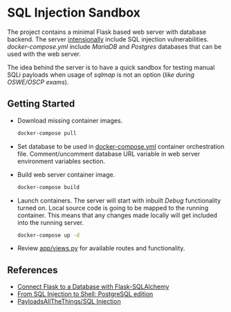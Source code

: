 # SQL Injection Sandbox

The project contains a minimal Flask based web server with database backend. The server <u>intensionally</u> include SQL injection vulnerabilities. _docker-compose.yml_ include _MariaDB_ and _Postgres_ databases that can be used with the web server.

The idea behind the server is to have a quick sandbox for testing manual SQLi payloads when usage of _sqlmap_ is not an option (_like during OSWE/OSCP exams_).

## Getting Started

-   Download missing container images.

    ```bash
    docker-compose pull
    ```

-   Set database to be used in [docker-compose.yml](docker-compose.yml) container orchestration file. Comment/uncomment database URL variable in web server environment variables section.

-   Build web server container image.

    ```bash
    docker-compose build
    ```

-   Launch containers. The server will start with inbuilt _Debug_ functionality turned on. Local source code is going to be mapped to the running container. This means that any changes made locally will get included into the running server.

    ```bash
    docker-compose up -d
    ```

-   Review [app/views.py](app/views.py) for available routes and functionality.

## References

-   [Connect Flask to a Database with Flask-SQLAlchemy](https://hackersandslackers.com/flask-sqlalchemy-database-models/)
-   [From SQL Injection to Shell: PostgreSQL edition](https://pentesterlab.com/exercises/from_sqli_to_shell_pg_edition/course)
-   [PayloadsAllTheThings/SQL Injection](https://github.com/swisskyrepo/PayloadsAllTheThings/tree/master/SQL%20Injection)
